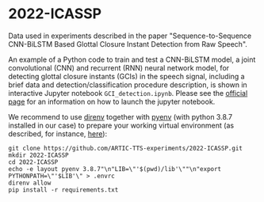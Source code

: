 # 2022-ICASSP
Data used in experiments described in the paper "Sequence-to-Sequence CNN-BiLSTM Based Glottal Closure Instant Detection from Raw Speech".

An example of a Python code to train and test a CNN-BiLSTM model, a joint convolutional (CNN) and recurrent (RNN) neural network model, for detecting glottal closure instants (GCIs) in the speech signal, including a brief data and detection/classification procedure description, is shown in interactive Jupyter notebook `GCI_detection.ipynb`. Please see the [official page](http://jupyter.org/) for an information on how to launch the jupyter notebook.

We recommend to use [direnv](https://direnv.net/) together with [pyenv](https://github.com/pyenv/pyenv) (with python 3.8.7 installed in our case) to prepare your working virtual environment (as described, for instance, [here](https://stackabuse.com/managing-python-environments-with-direnv-and-pyenv/)):

```console
git clone https://github.com/ARTIC-TTS-experiments/2022-ICASSP.git
mkdir 2022-ICASSP
cd 2022-ICASSP
echo -e layout pyenv 3.8.7"\n"LIB=\"'$(pwd)/lib'\""\n"export PYTHONPATH=\"'$LIB'\" > .envrc
direnv allow
pip install -r requirements.txt
```
